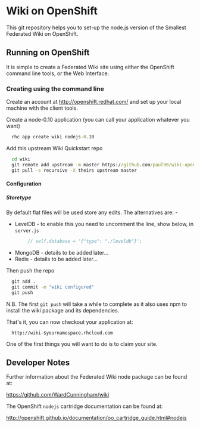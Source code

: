 Wiki on OpenShift
=================
This git repository helps you to set-up the node.js version of the Smallest Federated Wiki on OpenShift. 

Running on OpenShift
--------------------

It is simple to create a Federated Wiki site using either the OpenShift command line tools, or the Web 
Interface.

### Creating using the command line

Create an account at http://openshift.redhat.com/ and set up your local machine with the client tools.

Create a node-0.10 application (you can call your application whatever you want)
```cmd
  rhc app create wiki nodejs-0.10
```

Add this upstream Wiki Quickstart repo
```cmd
  cd wiki
  git remote add upstream -m master https://github.com/paul90/wiki-openshift-quickstart.git
  git pull -s recursive -X theirs upstream master
```

#### Configuration

##### Storetype

By default flat files will be used store any edits. The alternatives are: -
* LevelDB - to enable this you need to uncomment the line, show below, in ```server.js```

```js
        // self.database = '{"type": "./leveldb"}';
```
* MongoDB - details to be added later...
* Redis - details to be added later...


Then push the repo
```cmd
  git add .
  git commit -m "wiki configured"
  git push
```

N.B. The first ```git push``` will take a while to complete as it also uses npm to install the wiki package 
and its dependencies.

That's it, you can now checkout your application at:
```
  http://wiki-$yournamespace.rhcloud.com
```
One of the first things you will want to do is to claim your site.


Developer Notes
---------------

Further information about the Federated Wiki node package can be found at:

https://github.com/WardCunningham/wiki

The OpenShift `nodejs` cartridge documentation can be found at:

http://openshift.github.io/documentation/oo_cartridge_guide.html#nodejs
